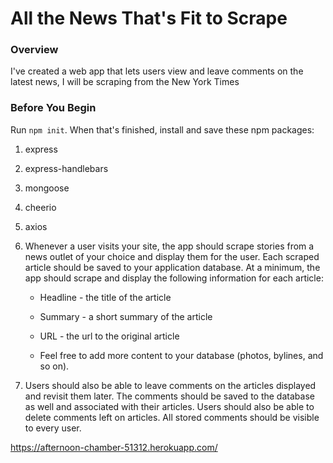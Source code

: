 # All the News That's Fit to Scrape

### Overview

I've created a web app that lets users view and leave comments on the latest news, I will be scraping from the New York Times

### Before You Begin

 Run `npm init`. When that's finished, install and save these npm packages:

   1. express

   2. express-handlebars

   3. mongoose

   4. cheerio

   5. axios


1. Whenever a user visits your site, the app should scrape stories from a news outlet of your choice and display them for the user. Each scraped article should be saved to your application database. At a minimum, the app should scrape and display the following information for each article:

     * Headline - the title of the article

     * Summary - a short summary of the article

     * URL - the url to the original article

     * Feel free to add more content to your database (photos, bylines, and so on).

  2. Users should also be able to leave comments on the articles displayed and revisit them later. The comments should be saved to the database as well and associated with their articles. Users should also be able to delete comments left on articles. All stored comments should be visible to every user.


https://afternoon-chamber-51312.herokuapp.com/
